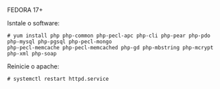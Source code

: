 FEDORA 17+


Isntale o software:

	# yum install php php-common php-pecl-apc php-cli php-pear php-pdo php-mysql php-pgsql php-pecl-mongo
	php-pecl-memcache php-pecl-memcached php-gd php-mbstring php-mcrypt php-xml php-soap


Reinicie o apache:

	# systemctl restart httpd.service
